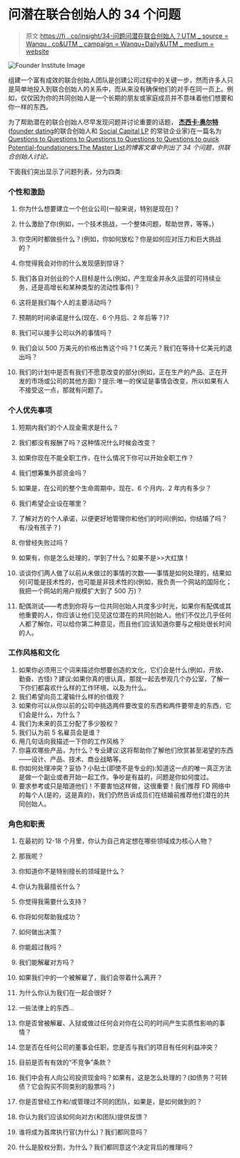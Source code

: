 # 问潜在联合创始人的 34 个问题

> 原文:[https://fi . co/insight/34-问题问潜在联合创始人？UTM _ source = Wanqu . co&UTM _ campaign = Wanqu+Daily&UTM _ medium = website](https://fi.co/insight/34-questions-to-ask-a-potential-co-founder?utm_source=wanqu.co&utm_campaign=Wanqu+Daily&utm_medium=website)

![Founder Institute Image](../Images/cc2a9d9bbf0abbdd39183a2a06aa8143.png)

组建一个富有成效的联合创始人团队是创建公司过程中的关键一步，然而许多人只是简单地投入到联合创始人的关系中，而从来没有确保他们的对手在同一页上。例如，仅仅因为你的共同创始人是一个长期的朋友或家庭成员并不意味着他们想要和你一样的东西。

为了帮助潜在的联合创始人尽早发现问题并讨论重要的话题， **[杰西卡·奥尔特](https://twitter.com/jalter)**([founder dating](http://founderdating.com/)的联合创始人和 [Social Capital LP](http://www.socialcapital.com/) 的常驻企业家)在一篇名为[Questions to Questions to Questions to Questions to Questions to quick Potential-foundationers:The Master List](http://founderdating.com/questions-to-ask-potential-cofounders/)*的博客文章中列出了 34 个问题，供联合创始人讨论。*

下面我们突出显示了问题列表，分为四类:

### 个性和激励

1.  你为什么想要建立一个创业公司(一般来说，特别是现在)？
2.  什么激励了你(例如，一个技术挑战，一个整体问题，帮助世界，等等。)
3.  你空闲时都做些什么？(例如，你如何放松？你是如何应对压力和巨大挑战的？
4.  你觉得我会对你的什么发现感到惊讶？
5.  我们各自对创业的个人目标是什么(例如，产生现金并永久运营的可持续业务，还是高增长和某种类型的流动性事件)？
6.  这将是我们每个人的主要活动吗？
7.  预期的时间承诺是什么(现在、6 个月后、2 年后等？)?

1.  我们可以接手公司以外的事情吗？
2.  我们会以 500 万美元的价格出售这个吗？1 亿美元？我们在等待十亿美元的退出吗？

9.  我们的计划中是否有我们不愿意改变的部分(例如，正在生产的产品、正在开发的市场或公司的其他方面)？提示:唯一的保证是事情会改变，所以如果有人不接受这一点，那就有问题了。

### 个人优先事项

1.  短期内我们的个人现金需求是什么？
2.  我们都没有报酬了吗？这种情况什么时候会改变？
3.  如果你现在不能全职工作，在什么情况下你可以开始全职工作？
4.  我们想筹集外部资金吗？

1.  如果是，在公司的整个生命周期中，现在、6 个月内、2 年内有多少？

6.  我们希望企业设在哪里？
7.  了解对方的个人承诺，以便更好地管理你和他们的时间(例如，你结婚了吗？有/没有孩子？)
8.  你曾经失败过吗？

1.  如果有，你是怎么处理的，学到了什么？如果不是>>大红旗！

10.  谈谈你们两人做了以前从未做过的事情的次数——事情是如何处理的，结果如何(可能是技术性的，也可能是非技术性的)(例如，我负责一个网站的国际化；我把一个网站的用户规模扩大到了 500 万)？
11.  配偶测试——考虑到你将与一位共同创始人共度多少时光，如果你有配偶或其他重要的人，你应该让他们见见这位潜在的共同创始人。他们不仅比几乎任何人都了解你，可以给你第二种意见，而且他们应该知道你要与之相处很长时间的人。

### 工作风格和文化

1.  如果你必须用三个词来描述你想要创造的文化，它们会是什么(例如，开放、勤奋、古怪)？建议:如果你真的很认真，那就一起去参观几个办公室，了解一下你们都喜欢什么样的工作环境，以及为什么。
2.  我们希望向员工灌输什么样的价值观？
3.  如果你可以从你以前的公司中挑选两件要改变的东西和两件要带走的东西，它们会是什么，为什么？
4.  我们为未来的员工分配了多少股权？
5.  我们认为前 5 名雇员会是谁？
6.  用几句话向我描述一下你的工作风格？
7.  你喜欢哪些产品，为什么？专业建议:这将帮助你了解他们欣赏甚至渴望的东西——设计、产品、技术、商业战略等。
8.  你如何处理冲突？妥协？小贴士(即使不是专业的):知道这一点的唯一真正方法是做一个副业或者开始一起工作。争吵是有益的，问题是你如何度过。
9.  要求参考或只是暗道他们！不要害怕这样做，这很重要！我们推荐 FD 网络中的每个人(是的，这是真的)，我们仍然告诉成员们在结婚前推荐他们潜在的共同创始人。

### 角色和职责

1.  在最初的 12-18 个月里，你认为自己肯定想在哪些领域成为核心人物？

1.  那我呢？
2.  你知道你不是特别擅长的领域是什么？

3.  你认为我最擅长什么？

1.  你觉得我需要什么支持？
2.  你将如何帮助我成功？

5.  如何做出决策？

1.  你能超过我吗？
2.  我们能解雇对方吗？
3.  如果我们中的一个被解雇了，我们会带着什么离开？

7.  为什么你认为我们在一起会很好？
8.  一些法律上的东西…

1.  你是否曾被解雇、入狱或做过任何会对你在公司的时间产生实质性影响的事情？
2.  您是否在任何公司的董事会任职，您是否与我们的项目有任何利益冲突？
3.  目前是否有有效的“不竞争”条款？
4.  我们中会有人向公司投资现金吗？如果有，这是怎么处理的？(如债务？可转债？它会购买不同类别的股票吗？)

10.  你是否曾经工作和/或管理过不同的团队，如果是，是如何做到的？
11.  你认为我们应该如何向对方(和团队)提供反馈？
12.  谁将成为首席执行官(为什么)？我们都同意吗？
13.  什么是股权分割，为什么？我们都同意这个决定背后的推理吗？

